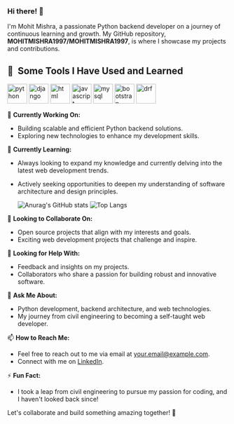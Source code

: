 ### Hi there! 👋

I'm Mohit Mishra, a passionate Python backend developer on a journey of continuous learning and growth. My GitHub repository, **MOHITMISHRA1997/MOHITMISHRA1997**, is where I showcase my projects and contributions.

  <h2> 🚀 &nbsp;Some Tools I Have Used and Learned</h2>
<p align="left">
  <img src="https://cdn.jsdelivr.net/gh/devicons/devicon/icons/python/python-original.svg" alt="python" width="45" height="45"/>
  <img src="https://cdn.jsdelivr.net/gh/devicons/devicon/icons/django/django-original.svg" alt="django" width="45" height="45"/>
  <img src="https://cdn.jsdelivr.net/gh/devicons/devicon/icons/html5/html5-original.svg" alt="html" width="45" height="45"/>
  <img src="https://cdn.jsdelivr.net/gh/devicons/devicon/icons/javascript/javascript-original.svg" alt="javascript" width="45" height="45"/>
  <img src="https://cdn.jsdelivr.net/gh/devicons/devicon/icons/mysql/mysql-original.svg" alt="mysql" width="45" height="45"/>
  <img src="https://cdn.jsdelivr.net/gh/devicons/devicon/icons/bootstrap/bootstrap-original.svg" alt="bootstrap" width="45" height="45"/>
  <img src="https://cdn.jsdelivr.net/gh/devicons/devicon/icons/django/django-original.svg" alt="drf" width="45" height="45"/>
</p>



🔭 **Currently Working On:**
- Building scalable and efficient Python backend solutions.
- Exploring new technologies to enhance my development skills.



🌱 **Currently Learning:**
- Always looking to expand my knowledge and currently delving into the latest web development trends.
- Actively seeking opportunities to deepen my understanding of software architecture and design principles.

  ![Anurag's GitHub stats](https://github-readme-stats.vercel.app/api?username=MOHITMISHRA1997&show_icons=true&theme=radical)
![Top Langs](https://github-readme-stats.vercel.app/api/top-langs/?username=MOHITMISHRA1997&layout=compact)

👯 **Looking to Collaborate On:**
- Open source projects that align with my interests and goals.
- Exciting web development projects that challenge and inspire.

🤔 **Looking for Help With:**
- Feedback and insights on my projects.
- Collaborators who share a passion for building robust and innovative software.

💬 **Ask Me About:**
- Python development, backend architecture, and web technologies.
- My journey from civil engineering to becoming a self-taught web developer.

📫 **How to Reach Me:**
- Feel free to reach out to me via email at your.email@example.com.
- Connect with me on [LinkedIn](https://www.linkedin.com/in/yourlinkedinprofile).


⚡ **Fun Fact:**
- I took a leap from civil engineering to pursue my passion for coding, and I haven't looked back since!

Let's collaborate and build something amazing together! 🚀
